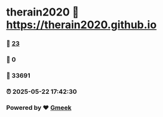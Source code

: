 # therain2020 :link: https://therain2020.github.io 
### :page_facing_up: [23](https://therain2020.github.io/tag.html) 
### :speech_balloon: 0 
### :hibiscus: 33691 
### :alarm_clock: 2025-05-22 17:42:30 
### Powered by :heart: [Gmeek](https://github.com/Meekdai/Gmeek)
